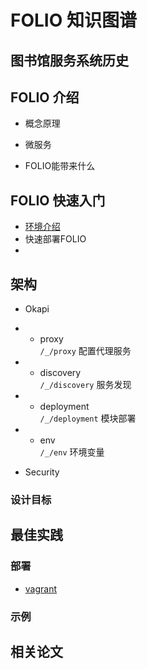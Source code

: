 # **FOLIO 知识图谱**
## 图书馆服务系统历史

## **FOLIO 介绍**

- 概念原理

- 微服务

- FOLIO能带来什么
## FOLIO 快速入门
- [环境介绍](./FOLIO快速入门/环境介绍.md)
- 快速部署FOLIO
- 

## **架构**
- Okapi

- - proxy  
      `/_/proxy` 配置代理服务
      
- - discovery  
`/_/discovery` 服务发现

- - deployment  
`/_/deployment` 模块部署

- - env  
`/_/env` 环境变量

- Security


### **设计目标**



## **最佳实践**

### **部署**
- [vagrant](https://app.vagrantup.com/folio)


### **示例**
  
## **相关论文**

